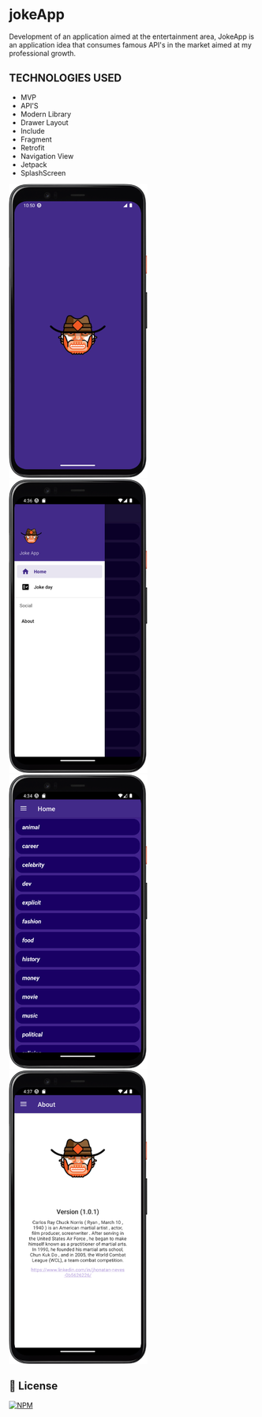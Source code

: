 # jokeApp
Development of an application aimed at the entertainment area, JokeApp is an application idea that consumes famous API's in the market aimed at my professional growth.

## TECHNOLOGIES USED
- MVP
- API'S
- Modern Library
- Drawer Layout
- Include
- Fragment
- Retrofit
- Navigation View
- Jetpack
- SplashScreen

<div aling="light">
<img aling="right" alt="Splash Screen" src="./app/tl_1.png" width="280px"/> 
</div>

<div aling="light">
<img aling="right" alt="Splash Screen" src="./app/tl_3.png" width="280px"/>
</div>

<div aling="light">
  <img aling="right" alt="Splash Screen" src="./app/tl_2.png" width="280px"/>
</div>

<div aling="light">
<img aling="right" alt="Splash Screen" src="./app/tl_5.png" width="280px"/>
</div>

## 📜 License
[![NPM](https://img.shields.io/github/license/JhonatanNeves/appCaixa)](https://github.com/JhonatanNeves/appCaixa/blob/master/LICENCE)
